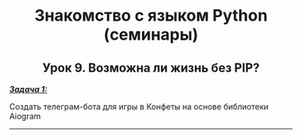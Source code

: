 <center>

# Знакомство с языком Python (семинары)

## Урок 9. Возможна ли жизнь без PIP?

</center>

<u>***Задача 1:***</u>

Создать телеграм-бота для игры в Конфеты на основе библиотеки Aiogram

---

